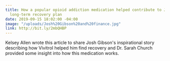 ```yaml
---
title: How a popular opioid addiction medication helped contribute to Josh Gibson’s
  long-term recovery plan
date: 2019-09-15 18:02:00 -04:00
image: "/uploads/Josh%20Gibson%20and%20finance.jpg"
link: http://bit.ly/2mbQHBP
---
```


Kelsey Allen wrote this article to share Josh Gibson's inspirational story describing how Vivitrol helped him find recovery and Dr. Sarah Church provided some insight into how this medication works.